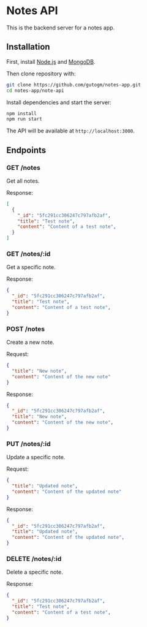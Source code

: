 Notes API
=========

This is the backend server for a notes app.

Installation
------------

First, install [Node.js](https://nodejs.org/) and [MongoDB](https://www.mongodb.com/).

Then clone repository with:

```bash
git clone https://github.com/gutogm/notes-app.git
cd notes-app/note-api
```

Install dependencies and start the server:

```bash
npm install
npm run start
```

The API will be available at `http://localhost:3000`.

Endpoints
---------

### GET /notes

Get all notes.

Response:

```json
[
  {
    "_id": "5fc291cc306247c797afb2af",
    "title": "Test note",
    "content": "Content of a test note",
  }
]
```

### GET /notes/:id

Get a specific note.

Response:

```json
{
  "_id": "5fc291cc306247c797afb2af",
  "title": "Test note",
  "content": "Content of a test note",
}
```

### POST /notes

Create a new note.

Request:

```json
{
  "title": "New note",
  "content": "Content of the new note"
}
```

Response:

```json
{
  "_id": "5fc291cc306247c797afb2af",
  "title": "New note",
  "content": "Content of the new note",
}
```

### PUT /notes/:id

Update a specific note.

Request:

```json
{
  "title": "Updated note",
  "content": "Content of the updated note"
}
```

Response:

```json
{
  "_id": "5fc291cc306247c797afb2af",
  "title": "Updated note",
  "content": "Content of the updated note",
}
```

### DELETE /notes/:id

Delete a specific note.

Response:

```json
{
  "_id": "5fc291cc306247c797afb2af",
  "title": "Test note",
  "content": "Content of a test note",
}
```
